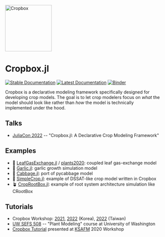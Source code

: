 <a href="https://github.com/cropbox/Cropbox.jl"><img src="https://github.com/cropbox/Cropbox.jl/raw/main/docs/src/assets/logo.svg" alt="Cropbox" width="150"></a>

# Cropbox.jl

[![Stable Documentation](https://img.shields.io/badge/docs-stable-blue.svg)](https://cropbox.github.io/Cropbox.jl/stable/)
[![Latest Documentation](https://img.shields.io/badge/docs-dev-blue.svg)](https://cropbox.github.io/Cropbox.jl/dev/)
[![Binder](https://mybinder.org/badge_logo.svg)](https://mybinder.org/v2/gh/cropbox/cropbox-binder/main)

Cropbox is a declarative modeling framework specifically designed for developing crop models. The goal is to let crop modelers focus on *what* the model should look like rather than *how* the model is technically implemented under the hood.

## Talks

- [JuliaCon 2022](https://youtu.be/l43ldy_L35A) -- "Cropbox.jl: A Declarative Crop Modeling Framework"

## Examples

- 🍃 [LeafGasExchange.jl](https://github.com/cropbox/LeafGasExchange.jl) / [plants2020](https://github.com/cropbox/plants2020): coupled leaf gas-exchange model
- 🧄 [Garlic.jl](https://github.com/cropbox/Garlic.jl): garlic growth simulation model
- 🥬 [Cabbage.jl](https://github.com/cropbox/Cabbage.jl): port of pycabbage model
- 🌱 [SimpleCrop.jl](https://github.com/cropbox/SimpleCrop.jl): example of DSSAT-like crop model written in Cropbox
- 🪴 [CropRootBox.jl](https://github.com/cropbox/CropRootBox.jl): example of root system architecture simulation like CRootBox

## Tutorials

- Cropbox Workshop: [2021](https://github.com/cropbox/cropbox-workshop-2021), [2022](https://github.com/cropbox/cropbox-workshop-2022) (Korea), [2022](https://github.com/cropbox/cropbox-workshop-2022-tw) (Taiwan)
- [UW SEFS 508](https://github.com/uwkimlab/plant_modeling) -- "Plant Modeling" course at University of Washington
- [Cropbox Tutorial](https://github.com/cropbox/cropbox-tutorial-KSAFM2020) presented at [KSAFM](http://www.ksafm.org/en/) 2020 Workshop
